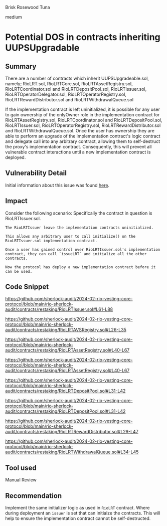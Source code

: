 Brisk Rosewood Tuna

medium

# Potential DOS in contracts inheriting UUPSUpgradable

## Summary
There are a number of contracts which inherit UUPSUpgradeable.sol, namely; RioLRT.sol, RioLRTCore.sol, RioLRTAssetRegistry.sol, RioLRTCoordinator.sol and RioLRTDepositPool.sol, RioLRTIssuer.sol, RioLRTOperatorDelegator.sol, RioLRTOperatorRegistry.sol, RioLRTRewardDistributor.sol and RioLRTWithdrawalQueue.sol

If the implementation contract is left uninitialized, it is possible for any user to gain ownership of the onlyOwner role in the implementation contract for RioLRTAssetRegistry.sol, RioLRTCoordinator.sol and RioLRTDepositPool.sol, RioLRTIssuer.sol, RioLRTOperatorRegistry.sol, RioLRTRewardDistributor.sol and RioLRTWithdrawalQueue.sol. Once the user has ownership they are able to perform an upgrade of the implementation contract's logic contract and delegate call into any arbitrary contract, allowing them to self-destruct the proxy's implementation contract. Consequently, this will prevent all vulnerable contract interactions until a new implementation contract is deployed.

## Vulnerability Detail
Initial information about this issue was found [here](https://docs.openzeppelin.com/contracts/5.x/api/proxy#Initializable).

## Impact
Consider the following scenario:
    Specifically the contract in question is RioLRTIssuer.sol.

    The RioLRTIssuer leave the implementation contracts uninitialized.

    This allows any arbitrary user to call initialize() on the RioLRTIssuer.sol implementation contract.

    Once a user has gained control over RioLRTIssuer.sol's implementation contract, they can call `issueLRT` and initialize all the other contracts.

    Now the protocol has deploy a new implementation contract before it can be used.

## Code Snippet
https://github.com/sherlock-audit/2024-02-rio-vesting-core-protocol/blob/main/rio-sherlock-audit/contracts/restaking/RioLRTIssuer.sol#L61-L88

https://github.com/sherlock-audit/2024-02-rio-vesting-core-protocol/blob/main/rio-sherlock-audit/contracts/restaking/RioLRTAVSRegistry.sol#L26-L35

https://github.com/sherlock-audit/2024-02-rio-vesting-core-protocol/blob/main/rio-sherlock-audit/contracts/restaking/RioLRTAssetRegistry.sol#L40-L67

https://github.com/sherlock-audit/2024-02-rio-vesting-core-protocol/blob/main/rio-sherlock-audit/contracts/restaking/RioLRTAssetRegistry.sol#L40-L67

https://github.com/sherlock-audit/2024-02-rio-vesting-core-protocol/blob/main/rio-sherlock-audit/contracts/restaking/RioLRTDepositPool.sol#L31-L42

https://github.com/sherlock-audit/2024-02-rio-vesting-core-protocol/blob/main/rio-sherlock-audit/contracts/restaking/RioLRTDepositPool.sol#L31-L42

https://github.com/sherlock-audit/2024-02-rio-vesting-core-protocol/blob/main/rio-sherlock-audit/contracts/restaking/RioLRTRewardDistributor.sol#L29-L47

https://github.com/sherlock-audit/2024-02-rio-vesting-core-protocol/blob/main/rio-sherlock-audit/contracts/restaking/RioLRTWithdrawalQueue.sol#L34-L45

## Tool used
Manual Review

## Recommendation
Implement the same initializer logic as used in `RioLRT` contract. Where during deployment an  `issuer` is set that can initialze the contracts. This will help to ensure the implementation contract cannot be self-destructed.